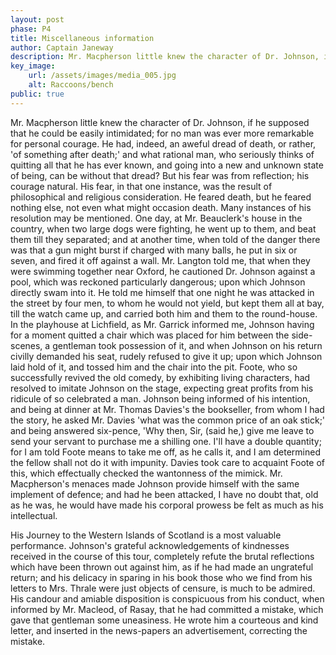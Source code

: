 ```yaml
---
layout: post
phase: P4
title: Miscellaneous information
author: Captain Janeway
description: Mr. Macpherson little knew the character of Dr. Johnson, if he supposed that he could be easily intimidated; for no man was ever more remarkable for personal courage.
key_image:
    url: /assets/images/media_005.jpg
    alt: Raccoons/bench
public: true
---
```


Mr. Macpherson little knew the character of Dr. Johnson, if he supposed that he could be easily intimidated; for no man was ever more remarkable for personal courage. He had, indeed, an aweful dread of death, or rather, 'of something after death;' and what rational man, who seriously thinks of quitting all that he has ever known, and going into a new and unknown state of being, can be without that dread? But his fear was from reflection; his courage natural. His fear, in that one instance, was the result of philosophical and religious consideration. He feared death, but he feared nothing else, not even what might occasion death. Many instances of his resolution may be mentioned. One day, at Mr. Beauclerk's house in the country, when two large dogs were fighting, he went up to them, and beat them till they separated; and at another time, when told of the danger there was that a gun might burst if charged with many balls, he put in six or seven, and fired it off against a wall. Mr. Langton told me, that when they were swimming together near Oxford, he cautioned Dr. Johnson against a pool, which was reckoned particularly dangerous; upon which Johnson directly swam into it. He told me himself that one night he was attacked in the street by four men, to whom he would not yield, but kept them all at bay, till the watch came up, and carried both him and them to the round-house. In the playhouse at Lichfield, as Mr. Garrick informed me, Johnson having for a moment quitted a chair which was placed for him between the side-scenes, a gentleman took possession of it, and when Johnson on his return civilly demanded his seat, rudely refused to give it up; upon which Johnson laid hold of it, and tossed him and the chair into the pit. Foote, who so successfully revived the old comedy, by exhibiting living characters, had resolved to imitate Johnson on the stage, expecting great profits from his ridicule of so celebrated a man. Johnson being informed of his intention, and being at dinner at Mr. Thomas Davies's the bookseller, from whom I had the story, he asked Mr. Davies 'what was the common price of an oak stick;' and being answered six-pence, 'Why then, Sir, (said he,) give me leave to send your servant to purchase me a shilling one. I'll have a double quantity; for I am told Foote means to take me off, as he calls it, and I am determined the fellow shall not do it with impunity. Davies took care to acquaint Foote of this, which effectually checked the wantonness of the mimick. Mr. Macpherson's menaces made Johnson provide himself with the same implement of defence; and had he been attacked, I have no doubt that, old as he was, he would have made his corporal prowess be felt as much as his intellectual.

His Journey to the Western Islands of Scotland is a most valuable performance. Johnson's grateful acknowledgements of kindnesses received in the course of this tour, completely refute the brutal reflections which have been thrown out against him, as if he had made an ungrateful return; and his delicacy in sparing in his book those who we find from his letters to Mrs. Thrale were just objects of censure, is much to be admired. His candour and amiable disposition is conspicuous from his conduct, when informed by Mr. Macleod, of Rasay, that he had committed a mistake, which gave that gentleman some uneasiness. He wrote him a courteous and kind letter, and inserted in the news-papers an advertisement, correcting the mistake.